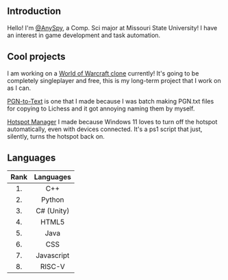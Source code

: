 ## Introduction
Hello! I'm [@AnySpy](https://github.com/AnySpy), a Comp. Sci major at Missouri State University! I have an interest in game development and task automation.

## Cool projects
I am working on a [World of Warcraft clone](https://github.com/AnySpy/WoWClone) currently! It's going to be completely singleplayer and free, this is my long-term project that I work on as I can.

[PGN-to-Text](https://github.com/AnySpy/PGN-to-Text) is one that I made because I was batch making PGN.txt files for copying to Lichess and it got annoying naming them by myself.

[Hotspot Manager](https://github.com/AnySpy/HotspotManager) I made because Windows 11 loves to turn off the hotspot automatically, even with devices connected. It's a ps1 script that just, silently, turns the hotspot back on.

## Languages
|  Rank  | Languages |
| :---:  |   :---:   |
| 1. | C++ |
| 2. | Python|
| 3. | C# (Unity) |
| 4. | HTML5 |
| 5. | Java |
| 6. | CSS |
| 7. | Javascript|
| 8. | RISC-V |
